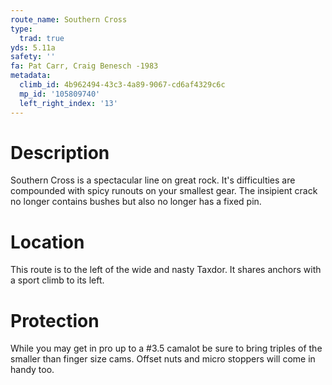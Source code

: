 ```yaml
---
route_name: Southern Cross
type:
  trad: true
yds: 5.11a
safety: ''
fa: Pat Carr, Craig Benesch -1983
metadata:
  climb_id: 4b962494-43c3-4a89-9067-cd6af4329c6c
  mp_id: '105809740'
  left_right_index: '13'
---
```

# Description
Southern Cross is a spectacular line on great rock.  It's difficulties are compounded with spicy runouts on your smallest gear.  The insipient crack no longer contains bushes but also no longer has a fixed pin.

# Location
This route is to the left of the wide and nasty Taxdor.  It shares anchors with a sport climb to its left.

# Protection
While you may get in pro up to a #3.5 camalot be sure to bring triples of the smaller than finger size cams.  Offset nuts and micro stoppers will come in handy too.
